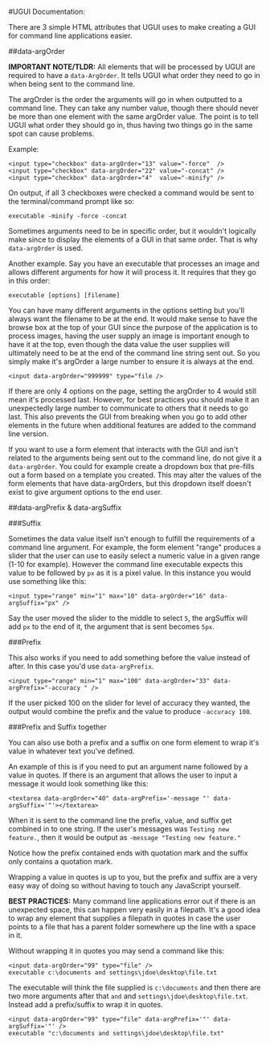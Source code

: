 #UGUI Documentation:

There are 3 simple HTML attributes that UGUI uses to make creating a GUI for command line applications easier.

##data-argOrder

**IMPORTANT NOTE/TLDR:** All elements that will be processed by UGUI are required to have a `data-ArgOrder`. It tells UGUI what order they need to go in when being sent to the command line.

The argOrder is the order the arguments will go in when outputted to a command line. They can take any number value, though there should never be more than one element with the same argOrder value. The point is to tell UGUI what order they should go in, thus having two things go in the same spot can cause problems.

Example:

    <input type="checkbox" data-argOrder="13" value="-force"  />
    <input type="checkbox" data-argOrder="22" value="-concat" />
    <input type="checkbox" data-argOrder="4"  value="-minify" />

On output, if all 3 checkboxes were checked a command would be sent to the terminal/command prompt like so:

    executable -minify -force -concat

Sometimes arguments need to be in specific order, but it wouldn't logically make since to display the elements of a GUI in that same order. That is why `data-argOrder` is used.

Another example. Say you have an executable that processes an image and allows different arguments for how it will process it. It requires that they go in this order:

    executable [options] [filename]

You can have many different arguments in the options setting but you'll always want the filename to be at the end. It would make sense to have the browse box at the top of your GUI since the purpose of the application is to process images, having the user supply an image is important enough to have it at the top, even though the data value the user supplies will ultimately need to be at the end of the command line string sent out. So you simply make it's argOrder a large number to ensure it is always at the end.

    <input data-argOrder="999999" type="file />

If there are only 4 options on the page, setting the argOrder to 4 would still mean it's processed last. However, for best practices you should make it an unexpectedly large number to communicate to others that it needs to go last. This also prevents the GUI from breaking when you go to add other elements in the future when additional features are added to the command line version.

If you want to use a form element that interacts with the GUI and isn't related to the arguments being sent out to the command line, do not give it a `data-argOrder`. You could for example create a dropdown box that pre-fills out a form based on a template you created. This may alter the values of the form elements that have data-argOrders, but this dropdown itself doesn't exist to give argument options to the end user.

##data-argPrefix & data-argSuffix

###Suffix

Sometimes the data value itself isn't enough to fulfill the requirements of a command line argument. For example, the form element "range" produces a slider that the user can use to easily select a numeric value in a given range (1-10 for example). However the command line executable expects this value to be followed by `px` as it is a pixel value. In this instance you would use something like this:

    <input type="range" min="1" max="10" data-argOrder="16" data-argSuffix="px" />

Say the user moved the slider to the middle to select `5`, the argSuffix will add `px` to the end of it, the argument that is sent becomes `5px`.

###Prefix

This also works if you need to add something before the value instead of after. In this case you'd use `data-argPrefix`.

    <input type="range" min="1" max="100" data-argOrder="33" data-argPrefix="-accuracy " />

If the user picked 100 on the slider for level of accuracy they wanted, the output would combine the prefix and the value to produce `-accuracy 100`.

###Prefix and Suffix together

You can also use both a prefix and a suffix on one form element to wrap it's value in whatever text you've defined.

An example of this is if you need to put an argument name followed by a value in quotes. If there is an argument that allows the user to input a message it would look something like this:

    <textarea data-argOrder="40" data-argPrefix='-message "' data-argSuffix='"'></textarea>

When it is sent to the command line the prefix, value, and suffix get combined in to one string. If the user's messages was `Testing new feature.`, then it would be output as `-message "Testing new feature."`

Notice how the prefix contained ends with quotation mark and the suffix only contains a quotation mark.

Wrapping a value in quotes is up to you, but the prefix and suffix are a very easy way of doing so without having to touch any JavaScript yourself.

**BEST PRACTICES:** Many command line applications error out if there is an unexpected space, this can happen very easily in a filepath. It's a good idea to wrap any element that supplies a filepath in quotes in case the user points to a file that has a parent folder somewhere up the line with a space in it.

Without wrapping it in quotes you may send a command like this:

    <input data-argOrder="99" type="file" />
    executable c:\documents and settings\jdoe\desktop\file.txt

The executable will think the file supplied is `c:\documents` and then there are two more arguments after that `and` and `settings\jdoe\desktop\file.txt`. Instead add a prefix/suffix to wrap it in quotes.

    <input data-argOrder="99" type="file" data-argPrefix='"' data-argSuffix='"' />
    executable "c:\documents and settings\jdoe\desktop\file.txt"